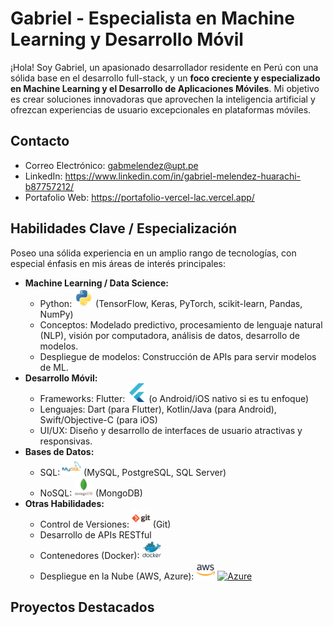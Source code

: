 # Gabriel - Especialista en Machine Learning y Desarrollo Móvil

¡Hola! Soy Gabriel, un apasionado desarrollador residente en Perú con una sólida base en el desarrollo full-stack, y un **foco creciente y especializado en Machine Learning y el Desarrollo de Aplicaciones Móviles**. Mi objetivo es crear soluciones innovadoras que aprovechen la inteligencia artificial y ofrezcan experiencias de usuario excepcionales en plataformas móviles.

## Contacto

*   Correo Electrónico: gabmelendez@upt.pe
*   LinkedIn: https://www.linkedin.com/in/gabriel-melendez-huarachi-b87757212/
*   Portafolio Web: https://portafolio-vercel-lac.vercel.app/

## Habilidades Clave / Especialización

Poseo una sólida experiencia en un amplio rango de tecnologías, con especial énfasis en mis áreas de interés principales:

*   **Machine Learning / Data Science:**
    *   Python: [<img src="https://raw.githubusercontent.com/devicons/devicon/master/icons/python/python-original.svg" alt="Python" width="30" height="30"/>](https://www.python.org) (TensorFlow, Keras, PyTorch, scikit-learn, Pandas, NumPy)
    *   Conceptos: Modelado predictivo, procesamiento de lenguaje natural (NLP), visión por computadora, análisis de datos, desarrollo de modelos.
    *   Despliegue de modelos: Construcción de APIs para servir modelos de ML.
*   **Desarrollo Móvil:**
    *   Frameworks: Flutter: [<img src="https://raw.githubusercontent.com/devicons/devicon/master/icons/flutter/flutter-original.svg" alt="Flutter" width="30" height="30"/>](https://flutter.dev/) (o Android/iOS nativo si es tu enfoque)
    *   Lenguajes: Dart (para Flutter), Kotlin/Java (para Android), Swift/Objective-C (para iOS)
    *   UI/UX: Diseño y desarrollo de interfaces de usuario atractivas y responsivas.
*   **Bases de Datos:**
    *   SQL: [<img src="https://raw.githubusercontent.com/devicons/devicon/master/icons/mysql/mysql-original-wordmark.svg" alt="MySQL" width="30" height="30"/>](https://www.mysql.com/) (MySQL, PostgreSQL, SQL Server)
    *   NoSQL: [<img src="https://raw.githubusercontent.com/devicons/devicon/master/icons/mongodb/mongodb-original-wordmark.svg" alt="MongoDB" width="30" height="30"/>](https://www.mongodb.com/) (MongoDB)
*   **Otras Habilidades:**
    *   Control de Versiones: [<img src="https://raw.githubusercontent.com/devicons/devicon/master/icons/git/git-original-wordmark.svg" alt="Git" width="30" height="30"/>](https://git-scm.com/) (Git)
    *   Desarrollo de APIs RESTful
    *   Contenedores (Docker): [<img src="https://raw.githubusercontent.com/devicons/devicon/master/icons/docker/docker-original-wordmark.svg" alt="Docker" width="30" height="30"/>](https://www.docker.com/)
    *   Despliegue en la Nube (AWS, Azure): [<img src="https://raw.githubusercontent.com/devicons/devicon/master/icons/amazonwebservices/amazonwebservices-original-wordmark.svg" alt="AWS" width="30" height="30"/>](https://aws.amazon.com/) [<img src="https://www.vectorlogo.zone/logos/microsoft_azure/microsoft_azure-icon.svg" alt="Azure" width="30" height="30"/>](https://azure.microsoft.com/en-in/)

## Proyectos Destacados



